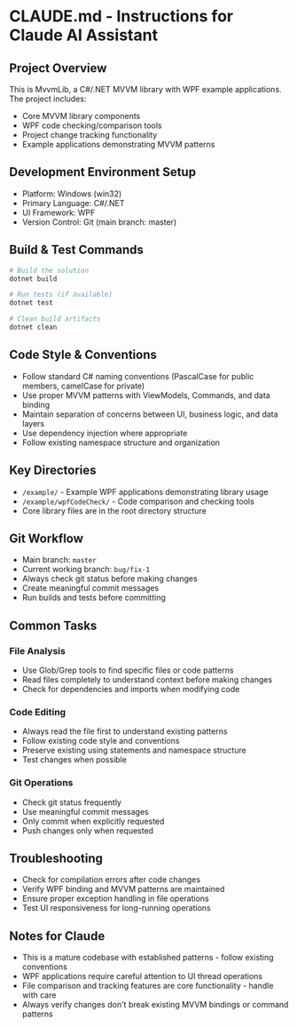 # CLAUDE.md - Instructions for Claude AI Assistant

## Project Overview
This is MvvmLib, a C#/.NET MVVM library with WPF example applications. The project includes:
- Core MVVM library components
- WPF code checking/comparison tools
- Project change tracking functionality
- Example applications demonstrating MVVM patterns

## Development Environment Setup
- Platform: Windows (win32)
- Primary Language: C#/.NET
- UI Framework: WPF
- Version Control: Git (main branch: master)

## Build & Test Commands
```bash
# Build the solution
dotnet build

# Run tests (if available)
dotnet test

# Clean build artifacts
dotnet clean
```

## Code Style & Conventions
- Follow standard C# naming conventions (PascalCase for public members, camelCase for private)
- Use proper MVVM patterns with ViewModels, Commands, and data binding
- Maintain separation of concerns between UI, business logic, and data layers
- Use dependency injection where appropriate
- Follow existing namespace structure and organization

## Key Directories
- `/example/` - Example WPF applications demonstrating library usage
- `/example/wpfCodeCheck/` - Code comparison and checking tools
- Core library files are in the root directory structure

## Git Workflow
- Main branch: `master`
- Current working branch: `bug/fix-1`
- Always check git status before making changes
- Create meaningful commit messages
- Run builds and tests before committing

## Common Tasks
### File Analysis
- Use Glob/Grep tools to find specific files or code patterns
- Read files completely to understand context before making changes
- Check for dependencies and imports when modifying code

### Code Editing
- Always read the file first to understand existing patterns
- Follow existing code style and conventions
- Preserve existing using statements and namespace structure
- Test changes when possible

### Git Operations
- Check git status frequently
- Use meaningful commit messages
- Only commit when explicitly requested
- Push changes only when requested

## Troubleshooting
- Check for compilation errors after code changes
- Verify WPF binding and MVVM patterns are maintained
- Ensure proper exception handling in file operations
- Test UI responsiveness for long-running operations

## Notes for Claude
- This is a mature codebase with established patterns - follow existing conventions
- WPF applications require careful attention to UI thread operations
- File comparison and tracking features are core functionality - handle with care
- Always verify changes don't break existing MVVM bindings or command patterns